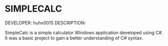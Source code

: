 SIMPLECALC
==========

DEVELOPER: huhx0015 
DESCRIPTION:

SimpleCalc is a simple calculator Windows application developed using C#. It was a basic project to gain a better understanding of C# syntax.
